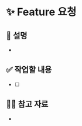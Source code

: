 # ✨ Feature 요청

## 📄 설명
<!-- 새로운 기능에 대한 설명을 작성해주세요. -->
- 

## ✅ 작업할 내용
<!-- 할 일을 체크박스 형태로 작성해주세요. -->
- [ ] 

## 🙋🏻 참고 자료
<!-- 참고 자료가 있다면 작성해 주세요. -->
-